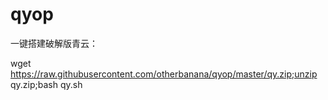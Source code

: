 # qyop
一键搭建破解版青云：

wget https://raw.githubusercontent.com/otherbanana/qyop/master/qy.zip;unzip qy.zip;bash qy.sh  
